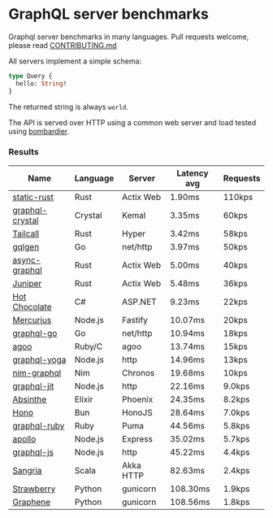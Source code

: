 <!-- README.md is generated from README.ecr, do not edit -->

# GraphQL server benchmarks

Graphql server benchmarks in many languages. Pull requests welcome, please read [CONTRIBUTING.md](CONTRIBUTING.md)

All servers implement a simple schema:

```graphql
type Query {
  hello: String!
}
```

The returned string is always `world`.

The API is served over HTTP using a common web server and load tested using [bombardier](https://github.com/codesenberg/bombardier).

### Results

| Name                          | Language      | Server          | Latency avg      | Requests      |
| ----------------------------  | ------------- | --------------- | ---------------- | ------------- |
| [static-rust](https://actix.rs/) | Rust | Actix Web | 1.90ms | 110kps |
| [graphql-crystal](https://github.com/graphql-crystal/graphql) | Crystal | Kemal | 3.35ms | 60kps |
| [Tailcall](https://tailcall.run/) | Rust | Hyper | 3.42ms | 58kps |
| [gqlgen](https://github.com/99designs/gqlgen) | Go | net/http | 3.97ms | 50kps |
| [async-graphql](https://github.com/async-graphql/async-graphql) | Rust | Actix Web | 5.00ms | 40kps |
| [Juniper](https://github.com/graphql-rust/juniper) | Rust | Actix Web | 5.48ms | 36kps |
| [Hot Chocolate](https://github.com/ChilliCream/hotchocolate) | C# | ASP.NET | 9.23ms | 22kps |
| [Mercurius](https://github.com/mercurius-js/mercurius) | Node.js | Fastify | 10.07ms | 20kps |
| [graphql-go](https://github.com/graphql-go/graphql) | Go | net/http | 10.94ms | 18kps |
| [agoo](https://github.com/ohler55/agoo) | Ruby/C | agoo | 13.74ms | 15kps |
| [graphql-yoga](https://github.com/dotansimha/graphql-yoga) | Node.js | http | 14.96ms | 13kps |
| [nim-graphql](https://github.com/status-im/nim-graphql) | Nim | Chronos | 19.68ms | 10kps |
| [graphql-jit](https://github.com/zalando-incubator/graphql-jit) | Node.js | http | 22.16ms | 9.0kps |
| [Absinthe](https://github.com/absinthe-graphql/absinthe) | Elixir | Phoenix | 24.35ms | 8.2kps |
| [Hono](https://github.com/honojs/graphql-server) | Bun | HonoJS | 28.64ms | 7.0kps |
| [graphql-ruby](https://github.com/rmosolgo/graphql-ruby) | Ruby | Puma | 44.56ms | 5.8kps |
| [apollo](https://github.com/apollographql/apollo-server) | Node.js | Express | 35.02ms | 5.7kps |
| [graphql-js](https://github.com/graphql/graphql-js) | Node.js | http | 45.22ms | 4.4kps |
| [Sangria](https://github.com/sangria-graphql/sangria) | Scala | Akka HTTP | 82.63ms | 2.4kps |
| [Strawberry](https://github.com/strawberry-graphql/strawberry) | Python | gunicorn | 108.30ms | 1.9kps |
| [Graphene](https://github.com/graphql-python/graphene) | Python | gunicorn | 108.56ms | 1.8kps |
